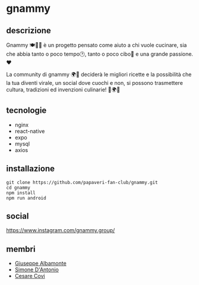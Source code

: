 # gnammy
## descrizione
Gnammy 🍽️👨‍🍳 è un progetto pensato come aiuto a chi vuole cucinare, sia che abbia tanto o poco tempo🕑,
tanto o poco cibo🍅 e una grande passione.❤️ 

La community di gnammy 🌍👥 deciderà le migliori ricette e la possibilità che la tua diventi virale, un social dove cuochi e non, si possono trasmettere cultura, tradizioni ed invenzioni culinarie! 🌟🌍💡

## tecnologie
* nginx
* react-native
* expo
* mysql
* axios

## installazione
```
git clone https://github.com/papaveri-fan-club/gnammy.git
cd gnammy
npm install
npm run android
```
## social
https://www.instagram.com/gnammy.group/
## membri
* [Giuseppe Albamonte](https://github.com/6Bello)
* [Simone D'Antonio](https://github.com/simoodantonio)
* [Cesare Covi](https://github.com/orgs/papaveri-fan-club/people/BiscoSwag)

